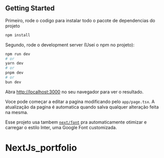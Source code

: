 ## Getting Started

Primeiro, rode o codigo para instalar todo o pacote de dependencias do projeto
```bash
npm install
```

Segundo, rode o development server (Usei o npm no projeto):

```bash
npm run dev
# or
yarn dev
# or
pnpm dev
# or
bun dev
```

Abra [http://localhost:3000](http://localhost:3000) no seu navegador para ver o resultado.

Voce pode começar a editar a pagina modificando pelo `app/page.tsx`. A atualização da pagina é automatica quando salva qualquer alteração feita na mesma.

Esse projeto usa tambem [`next/font`](https://nextjs.org/docs/basic-features/font-optimization) pra automaticamente otimizar e carregar o estilo Inter, uma Google Font customizada.

# NextJs_portfolio
